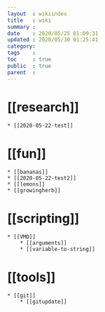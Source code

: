 ```yaml
---
layout  : wikiindex
title   : wiki 
summary : 
date    : 2020/05/25 01:09:31
updated : 2020/05/30 01:25:41
category:
tags    : 
toc     : true
public  : true
parent  : 
---
```

# [[research]]
	* [[2020-05-22-test]]

# [[fun]]
	* [[bananas]]	
	* [[2020-05-22-test2]]
	* [[lemons]]
	* [[growingherb]]

# [[scripting]]
	* [[VMD]]
		* [[arguments]]
		* [[variable-to-string]]

# [[tools]]
	* [[git]]
		* [[gitupdate]]
